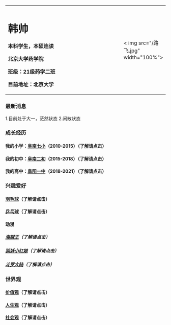 <table border="0">
  <tr>
    <td width="75%">
      <h1>韩帅</h1>
      <p><b>本科学生，本硕连读</b></p >
      <p><b>北京大学药学院</b></p >
      <p><b>班级：21级药学二班</b></p >
      <p><b>目前地址：北京大学</b></p >
    </td>
    <td width="25%">
      < img src="/路飞.jpg"  width="100%"> 
    </td>
  </tr>
</table>

### 最新消息
1.目前处于大一，茫然状态
2.闲散状态

### 成长经历
#### 我的小学：<a href="https://baike.baidu.com/item/%E9%98%9C%E5%8D%97%E5%8E%BF%E7%AC%AC%E4%B8%83%E5%B0%8F%E5%AD%A6/9632121">阜南七小</a>（2010-2015）（了解请点击）
#### 我的初中：<a href="http://www.ahfnec.com/">阜南二初</a>（2015-2018）（了解请点击）
#### 我的高中：<a href="http://www.fyyz.net/">阜阳一中</a>（2018-2021）（了解请点击）

### 兴趣爱好
#### <a href="https://baike.baidu.com/item/%E7%BE%BD%E6%AF%9B%E7%90%83/32511">羽毛球</a>（了解请点击）
#### <a href="https://baike.baidu.com/item/%E4%B9%92%E4%B9%93%E7%90%83/221415">乒乓球</a>（了解请点击）
#### 动漫
##### <a href="https://www.iqiyi.com/lib/m_200067914.html">海贼王</a>（了解请点击）
##### <a href="http://v.qq.com/detail/0/0sdnyl7h86atoyt.html">狐妖小红娘</a>（了解请点击）
##### <a href="https://v.qq.com/detail/m/m441e3rjq9kwpsc.html">斗罗大陆</a>（了解请点击）

### 世界观
#### <a href="https://baike.baidu.com/item/%E4%BB%B7%E5%80%BC%E8%A7%82#:~:text=%E4%BB%B7%E5%80%BC%E8%A7%82%E6%98%AF%E5%9F%BA%E4%BA%8E%E4%BA%BA%E7%9A%84%E4%B8%80%E5%AE%9A%E7%9A%84%E6%80%9D%E7%BB%B4%E6%84%9F%E5%AE%98%E4%B9%8B%E4%B8%8A%E8%80%8C%E4%BD%9C%E5%87%BA%E7%9A%84%E8%AE%A4%E7%9F%A5%E3%80%81%E7%90%86%E8%A7%A3%E3%80%81%E5%88%A4%E6%96%AD%E6%88%96%E6%8A%89%E6%8B%A9%EF%BC%8C%E4%B9%9F%E5%B0%B1%E6%98%AF%E4%BA%BA%E8%AE%A4%E5%AE%9A%E4%BA%8B%E7%89%A9%E3%80%81%E8%BE%A9%E5%AE%9A%E6%98%AF%E9%9D%9E%E7%9A%84%E4%B8%80%E7%A7%8D%E6%80%9D%E7%BB%B4%E6%88%96%E5%8F%96%E5%90%91%EF%BC%8C%E4%BB%8E%E8%80%8C%E4%BD%93%E7%8E%B0%E5%87%BA%E4%BA%BA%E3%80%81%E4%BA%8B%E3%80%81%E7%89%A9%E4%B8%80%E5%AE%9A%E7%9A%84%E4%BB%B7%E5%80%BC%E6%88%96%E4%BD%9C%E7%94%A8%EF%BC%9B%E5%9C%A8%E9%98%B6%E7%BA%A7%E7%A4%BE%E4%BC%9A%E4%B8%AD%EF%BC%8C%E4%B8%8D%E5%90%8C%E9%98%B6%E7%BA%A7%E6%9C%89%E4%B8%8D%E5%90%8C%E7%9A%84%E4%BB%B7%E5%80%BC%E8%A7%82%E5%BF%B5%E3%80%82,%E4%BB%B7%E5%80%BC%E8%A7%82%E5%85%B7%E6%9C%89%E7%A8%B3%E5%AE%9A%E6%80%A7%E5%92%8C%E6%8C%81%E4%B9%85%E6%80%A7%E3%80%81%E5%8E%86%E5%8F%B2%E6%80%A7%E4%B8%8E%E9%80%89%E6%8B%A9%E6%80%A7%E3%80%81%E4%B8%BB%E8%A7%82%E6%80%A7%E7%9A%84%E7%89%B9%E7%82%B9%E3%80%82%20%E4%BB%B7%E5%80%BC%E8%A7%82%E5%AF%B9%E5%8A%A8%E6%9C%BA%E6%9C%89%E5%AF%BC%E5%90%91%E7%9A%84%E4%BD%9C%E7%94%A8%EF%BC%8C%E5%90%8C%E6%97%B6%E5%8F%8D%E6%98%A0%E4%BA%BA%E4%BB%AC%E7%9A%84%E8%AE%A4%E7%9F%A5%E5%92%8C%E9%9C%80%E6%B1%82%E7%8A%B6%E5%86%B5%E3%80%82">价值观</a>（了解请点击）
#### <a href="https://baike.baidu.com/item/%E4%BA%BA%E7%94%9F%E8%A7%82#:~:text=%E4%BA%BA%E7%94%9F%E8%A7%82%EF%BC%8C%E8%8B%B1%E6%96%87%E6%98%AFView%20Of,Life%EF%BC%8C%E6%98%AF%E4%BA%BA%E4%BB%AC%E5%9C%A8%E5%AE%9E%E8%B7%B5%E4%B8%AD%E5%BD%A2%E6%88%90%E7%9A%84%E5%AF%B9%E4%BA%8E%E4%BA%BA%E7%94%9F%E7%9B%AE%E7%9A%84%E5%92%8C%E6%84%8F%E4%B9%89%EF%BC%8C%E5%AF%B9%E4%BA%BA%E7%94%9F%E9%81%93%E8%B7%AF%E3%80%81%E7%94%9F%E6%B4%BB%E6%96%B9%E5%BC%8F%E7%9A%84%E6%80%BB%E7%9A%84%E7%9C%8B%E6%B3%95%E5%92%8C%E6%A0%B9%E6%9C%AC%E8%A7%82%E7%82%B9%EF%BC%8C%E5%AE%83%E5%86%B3%E5%AE%9A%E7%9D%80%E4%BA%BA%E4%BB%AC%E5%AE%9E%E8%B7%B5%E6%B4%BB%E5%8A%A8%E7%9A%84%E7%9B%AE%E6%A0%87%E3%80%81%E4%BA%BA%E7%94%9F%20">人生观</a>（了解请点击）
#### <a href="https://baike.baidu.com/item/%E7%A4%BE%E4%BC%9A%E8%A7%82/9112194#:~:text=%E7%A4%BE%E4%BC%9A%E8%A7%82%E9%83%BD%E6%98%AF%E4%BB%A5%E7%A4%BE%E4%BC%9A%E6%80%A7%E8%B4%A8%E4%B8%BA%E4%B8%BB%E5%AF%BC%E7%9A%84%EF%BC%8C%E6%AF%94%E5%A6%82%22%E8%B5%84%E6%9C%AC%E4%B8%BB%E4%B9%89%E7%A4%BE%E4%BC%9A%E8%A7%82%22%22%E7%A4%BE%E4%BC%9A%E4%B8%BB%E4%B9%89%E7%A4%BE%E4%BC%9A%E8%A7%82%22%22%20%E5%85%B1%E4%BA%A7%E4%B8%BB%E4%B9%89%20%E7%A4%BE%E4%BC%9A%E8%A7%82%22%22%E4%BC%A0%E7%A4%BE%E4%BC%9A%E8%A7%82%22%EF%BC%8C%E4%B8%8D%E5%90%8C%E7%9A%84%E7%A4%BE%E4%BC%9A%E8%A7%82%2C%E6%98%AF%E5%9C%A8%E4%B8%8D%E5%90%8C%E7%9A%84%E7%A4%BE%E4%BC%9A%E6%80%A7%E8%B4%A8%E4%B8%8B%E5%BD%A2%E6%88%90%E7%9A%84%E3%80%82%20%E4%BA%BA%E4%BB%AC%E5%AF%B9%E6%95%B4%E4%B8%AA,%E4%B8%96%E7%95%8C%20%E4%BB%A5%E5%8F%8A%E4%BA%BA%E4%B8%8E%E4%B8%96%E7%95%8C%E5%85%B3%E7%B3%BB%E7%9A%84%E6%80%BB%E7%9A%84%20%E7%9C%8B%E6%B3%95%20%E5%92%8C%E6%A0%B9%E6%9C%AC%E8%A7%82%E7%82%B9%EF%BC%8C%E5%B0%B1%E6%98%AF%E4%B8%96%E7%95%8C%E8%A7%82">社会观</a>（了解请点击）
